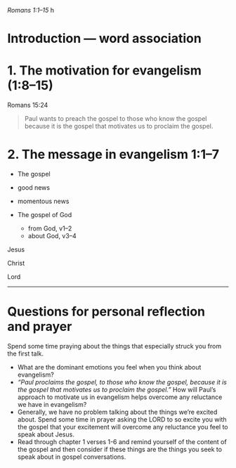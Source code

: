 *Romans 1:1–15*
h 
# Introduction — word association

# 1. The motivation for evangelism (1:8–15)

Romans 15:24

> Paul wants to preach the gospel to those who know the gospel because it is the gospel that motivates us to proclaim the gospel.

# 2. The message in evangelism 1:1–7

- The gospel
- good news
- momentous news

- The gospel of God
	- from God, v1–2
	- about God, v3–4

Jesus

Christ

Lord

----
# Questions for personal reflection and prayer

Spend some time praying about the things that especially struck you from the first talk.

- What are the dominant emotions you feel when you think about evangelism?
- *“Paul proclaims the gospel, to those who know the gospel, because it is the gospel that motivates us to proclaim the gospel.”* How will Paul’s approach to motivate us in evangelism helps overcome any reluctance we have in evangelism?
- Generally, we have no problem talking about the things we’re excited about. Spend some time in prayer asking the LORD to so excite you with the gospel that your excitement will overcome any reluctance you feel to speak about Jesus.
- Read through chapter 1 verses 1-6 and remind yourself of the content of the gospel and then consider if these things are the things you seek to speak about in gospel conversations.